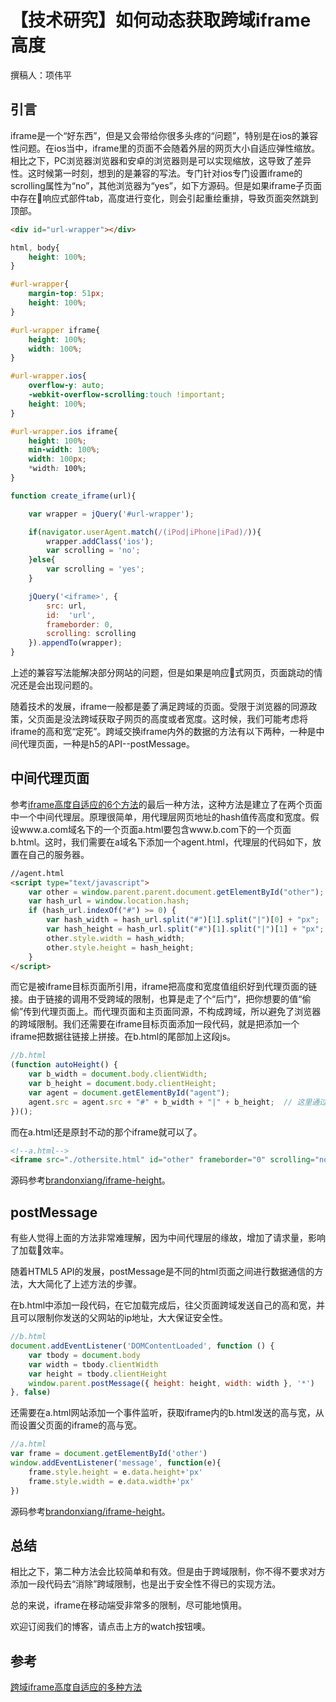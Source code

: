 # 【技术研究】如何动态获取跨域iframe高度

撰稿人：项伟平

## 引言

iframe是一个“好东西”，但是又会带给你很多头疼的“问题”，特别是在ios的兼容性问题。在ios当中，iframe里的页面不会随着外层的网页大小自适应弹性缩放。相比之下，PC浏览器浏览器和安卓的浏览器则是可以实现缩放，这导致了差异性。这时候第一时刻，想到的是兼容的写法。专门针对ios专门设置iframe的scrolling属性为“no”，其他浏览器为“yes”，如下方源码。但是如果iframe子页面中存在响应式部件tab，高度进行变化，则会引起重绘重排，导致页面突然跳到顶部。

```html
<div id="url-wrapper"></div>
```

```css
html, body{
    height: 100%;
}

#url-wrapper{
    margin-top: 51px;
    height: 100%;
}

#url-wrapper iframe{
    height: 100%;
    width: 100%;
}

#url-wrapper.ios{
    overflow-y: auto;
    -webkit-overflow-scrolling:touch !important;
    height: 100%;
}

#url-wrapper.ios iframe{
    height: 100%;
    min-width: 100%;
    width: 100px;
    *width: 100%;
}
```

```javascript
function create_iframe(url){

    var wrapper = jQuery('#url-wrapper');

    if(navigator.userAgent.match(/(iPod|iPhone|iPad)/)){
        wrapper.addClass('ios');
        var scrolling = 'no';
    }else{
        var scrolling = 'yes';
    }

    jQuery('<iframe>', {
        src: url,
        id:  'url',
        frameborder: 0,
        scrolling: scrolling
    }).appendTo(wrapper);
}
```

上述的兼容写法能解决部分网站的问题，但是如果是响应式网页，页面跳动的情况还是会出现问题的。

随着技术的发展，iframe一般都是萎了满足跨域的页面。受限于浏览器的同源政策，父页面是没法跨域获取子网页的高度或者宽度。这时候，我们可能考虑将iframe的高和宽“定死”。跨域交换iframe内外的数据的方法有以下两种，一种是中间代理页面，一种是h5的API--postMessage。

## 中间代理页面

参考[iframe高度自适应的6个方法](http://caibaojian.com/iframe-adjust-content-height.html)的最后一种方法，这种方法是建立了在两个页面中一个中间代理层。原理很简单，用代理层网页地址的hash值传高度和宽度。假设www.a.com域名下的一个页面a.html要包含www.b.com下的一个页面b.html。这时，我们需要在a域名下添加一个agent.html，代理层的代码如下，放置在自己的服务器。

```html
//agent.html
<script type="text/javascript">
    var other = window.parent.parent.document.getElementById("other");
    var hash_url = window.location.hash;
    if (hash_url.indexOf("#") >= 0) {
        var hash_width = hash_url.split("#")[1].split("|")[0] + "px";
        var hash_height = hash_url.split("#")[1].split("|")[1] + "px";
        other.style.width = hash_width;
        other.style.height = hash_height;
    }
</script>
```

而它是被iframe目标页面所引用，iframe把高度和宽度值组织好到代理页面的链接。由于链接的调用不受跨域的限制，也算是走了个“后门”，把你想要的值“偷偷”传到代理页面上。而代理页面和主页面同源，不构成跨域，所以避免了浏览器的跨域限制。我们还需要在iframe目标页面添加一段代码，就是把添加一个iframe把数据往链接上拼接。在b.html的尾部加上这段js。

```javascript
//b.html
(function autoHeight() {
    var b_width = document.body.clientWidth;
    var b_height = document.body.clientHeight;
    var agent = document.getElementById("agent");
    agent.src = agent.src + "#" + b_width + "|" + b_height;  // 这里通过hash传递b.htm的宽高
})();
```

而在a.html还是原封不动的那个iframe就可以了。

```html
<!--a.html-->
<iframe src="./othersite.html" id="other" frameborder="0" scrolling="no" style="border:0px;"></iframe>
```

源码参考[brandonxiang/iframe-height](https://github.com/brandonxiang/iframe-height/tree/master/agent)。

## postMessage

有些人觉得上面的方法非常难理解，因为中间代理层的缘故，增加了请求量，影响了加载效率。

随着HTML5 API的发展，postMessage是不同的html页面之间进行数据通信的方法，大大简化了上述方法的步骤。

在b.html中添加一段代码，在它加载完成后，往父页面跨域发送自己的高和宽，并且可以限制你发送的父网站的ip地址，大大保证安全性。

```javascript
//b.html
document.addEventListener('DOMContentLoaded', function () {
    var tbody = document.body
    var width = tbody.clientWidth
    var height = tbody.clientHeight
    window.parent.postMessage({ height: height, width: width }, '*')
}, false)
```

还需要在a.html网站添加一个事件监听，获取iframe内的b.html发送的高与宽，从而设置父页面的iframe的高与宽。

```javascript
//a.html
var frame = document.getElementById('other')
window.addEventListener('message', function(e){
    frame.style.height = e.data.height+'px'
    frame.style.width = e.data.width+'px'
})
```

源码参考[brandonxiang/iframe-height](https://github.com/brandonxiang/iframe-height/tree/master/postmessage)。

## 总结

相比之下，第二种方法会比较简单和有效。但是由于跨域限制，你不得不要求对方添加一段代码去“消除”跨域限制，也是出于安全性不得已的实现方法。

总的来说，iframe在移动端受非常多的限制，尽可能地慎用。

欢迎订阅我们的博客，请点击上方的watch按钮噢。

## 参考
[跨域iframe高度自适应的多种方法](http://blog.csdn.net/aaronpan21/article/details/51245685)

